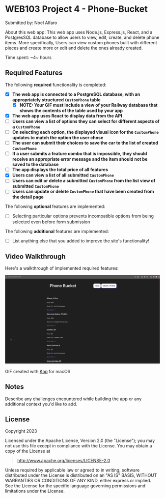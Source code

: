 # WEB103 Project 4 - Phone-Bucket

Submitted by: Noel Alfaro

About this web app: This web app uses Node.js, Express.js, React, and a PostgresSQL database to allow users to view, edit, create, and delete phone items. More specifically, Users can view custom phones built with different pieces and create more or edit and delete the ones already created.

Time spent: ~4~ hours

## Required Features

The following **required** functionality is completed:

<!-- Make sure to check off completed functionality below -->

- [x] **The web app is connected to a PostgreSQL database, with an appropriately structured `CustomPhone` table**
  - [x] **NOTE: Your GIF must include a view of your Railway database that shows the contents of the table used by your app**
- [x] **The web app uses React to display data from the API**
- [ ] **Users can view a list of options they can select for different aspects of a `CustomPhone`**
- [ ] **On selecting each option, the displayed visual icon for the `CustomPhone` updates to match the option the user chose**
- [ ] **The user can submit their choices to save the car to the list of created `CustomPhone`**
- [ ] **If a user submits a feature combo that is impossible, they should receive an appropriate error message and the item should not be saved to the database**
- [ ] **The app displays the total price of all features**
- [x] **Users can view a list of all submitted `CustomPhone`**
- [ ] **Users can edit or delete a submitted `CustomPhone` from the list view of submitted `CustomPhone`**
- [ ] **Users can update or delete `CustomPhone` that have been created from the detail page**

The following **optional** features are implemented:

- [ ] Selecting particular options prevents incompatible options from being selected even before form submission

The following **additional** features are implemented:

- [ ] List anything else that you added to improve the site's functionality!

## Video Walkthrough

Here's a walkthrough of implemented required features:

<img src='./kapture.gif' title='Video Walkthrough' width='' alt='Video Walkthrough' />

GIF created with [Kap](https://getkap.co/) for macOS

## Notes

Describe any challenges encountered while building the app or any additional context you'd like to add.

## License

Copyright 2023

Licensed under the Apache License, Version 2.0 (the "License"); you may not use this file except in compliance with the License. You may obtain a copy of the License at

> http://www.apache.org/licenses/LICENSE-2.0

Unless required by applicable law or agreed to in writing, software distributed under the License is distributed on an "AS IS" BASIS, WITHOUT WARRANTIES OR CONDITIONS OF ANY KIND, either express or implied. See the License for the specific language governing permissions and limitations under the License.
